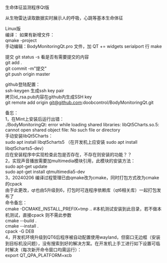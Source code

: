 生命体征监测程序Qt版  
  
从生物雷达读取数据实时展示人的呼吸，心跳等基本生命体征  
  
Linux版  
编译：
如果有新增文件：  
qmake -project  
手动编辑：BodyMonitoringQt.pro 文件，加 QT += widgets serialport 行
make

提交
git status -s 看是否有需要提交的内容  
git add .  
git commit -m"提交"  
git push origin master  
  
github登陆配置：  
ssh-keygen 生成ssh key pair  
拷贝id_rsa.pub内容在github内生成SSH key  
git remote add origin git@github.com:doobcontrol/BodyMonitoringQt.git

备忘：  
1，在Mint上安装后运行出错：  
./BodyMonitoringQt: error while loading shared libraries: libQt5Charts.so.5: cannot open shared object file: No such file or directory  
手动安装libQt5Charts：  
sudo apt install libqt5charts5  （在开发机上应安装  sudo apt install libqt5charts5-dev）  
应在安装程序中实现检查此包是否存在，不存在则安装的功能？？      
2，实现声音播放需要加multimedia模块引用，此模块的安装方法：    
sudo apt-get update    
sudo apt-get install qtmultimedia5-dev    
3，20240206 编译过程管理已由qmake改为cmake，同时打包方式改为cmake的cpack  
由于此更改，qt也由5升级到6，打包时可连程序依赖库（qt6相关库）一起打包发布了  
命令备忘：  
cmake -DCMAKE_INSTALL_PREFIX=tmp .. #本机测试安装到此目录，若不做本机测试，直接cpack 则不需此参数  
cmake --build .  
cmake --install .  
cpack -G DEB  
4，开发机环境升级到QT6后程序被自动配置使用wayland，但窗口无边框（安装到目标机没问题），没有搜索到好的解决方案。在开发机上手工进行如下设置可临时解决（每次新开命令窗口均需运行）：  
export QT_QPA_PLATFORM=xcb  
